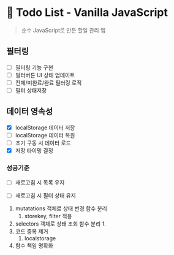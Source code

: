 # 📝 Todo List - Vanilla JavaScript

> 순수 JavaScript로 만든 할일 관리 앱


## 필터링

- [ ]  필터링 기능 구현
- [ ]  필터버튼 UI 상태 업데이트
- [ ]  전체/미완료/완료 필터링 로직
- [ ]  필터 상태저장

## 데이터 영속성

- [x]  localStorage 데이터 저장
- [ ]  localStorage 데이터 복원
- [ ]  초기 구동 시 데이터 로드
- [x]  저장 타이밍 결정

### 성공기준

- [ ]  새로고침 시 목록 유지
- [ ]  새로고침 시 필터 상태 유지



1. mutatations 객체로 상태 변경 함수 분리
    1. storekey, filter 적용
2. selectors 객체로 상태 조회 함수 분리
    1. 
3. 코드 중복 제거
    1. localstorage
4. 함수 책임 명확화